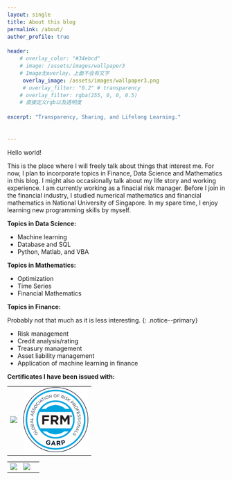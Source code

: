 ```yaml
---
layout: single
title: About this blog
permalink: /about/
author_profile: true

header:
    # overlay_color: "#34ebcd"
    # image: /assets/images/wallpaper3
    # Image无overlay，上面不会有文字
     overlay_image: /assets/images/wallpaper3.png
     # overlay_filter: "0.2" # transparency
    # overlay_filter: rgba(255, 0, 0, 0.5)
    # 直接定义rgb以及透明度

excerpt: "Transparency, Sharing, and Lifelong Learning."


---
```


Hello world!

This is the place where I will freely talk about things that interest me. For now, I plan to incorporate topics in Finance, Data Science and Mathematics in this blog. I might also occasionally talk about my life story and working experience. I am currently working as a finacial risk manager. Before I join in the financial industry, I studied numerical mathematics and financial mathematics in National University of Singapore. In my spare time, I enjoy learning new programming skills by myself.

**Topics in Data Science:**

- Machine learning
- Database and SQL
- Python, Matlab, and VBA

**Topics in Mathematics:**

- Optimization
- Time Series
- Financial Mathematics

**Topics in Finance:**

Probably not that much as it is less interesting.
{: .notice--primary}

- Risk management
- Credit analysis/rating
- Treasury management
- Asset liability management
- Application of machine learning in finance

**Certificates I have been issued with:**

<table><tr>
<td>
    <a href="http://basno.com/m7iihbfv">
        <img style="width:150px;" src="http://basno.com/m7iihbfv.png">
    </a>
</td>
<td>
     <a href="http://my.garp.org/DigitalBadgeFRM?id=0034000001uhpyBAAQ">
        <img style="width:150px;" src="/assets/images/certifiedFRM.png">
        </a>
</td>

</tr></table>

<table><tr>
<td>
        <a href="http://basno.com/hv38nk27">
        <img style="width:150px;" src="http://basno.com/hv38nk27.png">
        </a>
</td>
<td>
        <a href="http://basno.com/eq215omp">
        <img style="width:150px;" src="http://basno.com/eq215omp.png">
        </a>
</td>
<td>
        <div data-iframe-width="150" data-iframe-height="270" data-share-badge-id="b9366dff-b011-43fe-927f-c96408f80275" data-share-badge-host="https://www.youracclaim.com"></div><script type="text/javascript" async src="//cdn.youracclaim.com/assets/utilities/embed.js"></script>
</td>
</tr></table>


<!-- ![img](/assets/images/certifiedFRM.png){:width="150px"} -->




